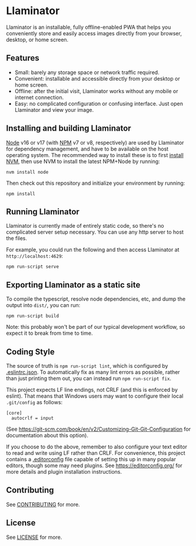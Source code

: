 # Llaminator

Llaminator is an installable, fully offline-enabled PWA that helps you
conveniently store and easily access images directly from your browser, desktop,
or home screen.

## Features

* Small: barely any storage space or network traffic required.
* Convenient: installable and accessible directly from your desktop or home
  screen.
* Offline: after the initial visit, Llaminator works without any mobile or
  internet connection.
* Easy: no complicated configuration or confusing interface. Just open
  Llaminator and view your image.

## Installing and building Llaminator

[Node](https://nodejs.org/) v16 or v17 (with [NPM](https://www.npmjs.com/) v7 or
v8, respectively) are used by Llaminator for dependency management, and have to
be available on the host operating system. The recommended way to install these
is to first [install
NVM](https://github.com/nvm-sh/nvm#installing-and-updating), then use NVM to
install the latest NPM+Node by running:

```
nvm install node
```

Then check out this repository and initialize your environment by running:

```
npm install
```

## Running Llaminator

Llaminator is currently made of entirely static code, so there's no complicated
server setup necessary. You can use any http server to host the files.

For example, you could run the following and then access Llaminator at
`http://localhost:4629`:

```
npm run-script serve
```

## Exporting Llaminator as a static site

To compile the typescript, resolve node dependencies, etc, and
dump the output into `dist/`, you can run:

```
npm run-script build
```

Note: this probably won't be part of our typical development workflow,
so expect it to break from time to time.

## Coding Style

The source of truth is `npm run-script lint`, which is configured by
[.eslintrc.json](.eslintrc.json). To automatically fix as many lint errors as
possible, rather than just printing them out, you can instead run `npm
run-script fix`.

This project expects LF line endings, not CRLF (and this is enforced by
eslint). That means that Windows users may want to configure their local
`.git/config` as follows:

```gitconfig
[core]
  autocrlf = input
```

(See https://git-scm.com/book/en/v2/Customizing-Git-Git-Configuration for
documentation about this option).

If you choose to do the above, remember to also configure your text editor to
read and write using LF rather than CRLF. For convenience, this project contains a
[.editorconfig](.editorconfig) file capable of setting this up in many popular
editors, though some may need plugins. See https://editorconfig.org/ for more
details and plugin installation instructions.

## Contributing

See [CONTRIBUTING](./CONTRIBUTING.md) for more.

## License

See [LICENSE](./LICENSE) for more.
